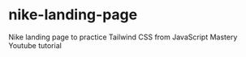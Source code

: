 # nike-landing-page
Nike landing page to practice Tailwind CSS from JavaScript Mastery Youtube tutorial
